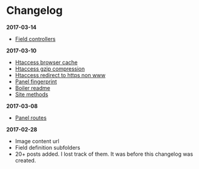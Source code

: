 # Changelog

**2017-03-14**

- [Field controllers](https://github.com/jenstornell/kirby-secrets/wiki/Field-controllers)

**2017-03-10**

- [Htaccess browser cache](https://github.com/jenstornell/kirby-secrets/wiki/Htaccess-browser-cache)
- [Htaccess gzip compression](https://github.com/jenstornell/kirby-secrets/wiki/Htaccess-gzip-compression)
- [Htaccess redirect to https non www](https://github.com/jenstornell/kirby-secrets/wiki/Htaccess-redirect-to-https-non-www)
- [Panel fingerprint](https://github.com/jenstornell/kirby-secrets/wiki/Fingerprint)
- [Boiler readme](https://github.com/jenstornell/kirby-secrets/wiki/Boiler-readme)
- [Site methods](https://github.com/jenstornell/kirby-secrets/wiki/Site-methods)

**2017-03-08**

- [Panel routes](https://github.com/jenstornell/kirby-secrets/wiki/Panel-routes)

**2017-02-28**

- Image content url
- Field definition subfolders
- 20+ posts added. I lost track of them. It was before this changelog was created.